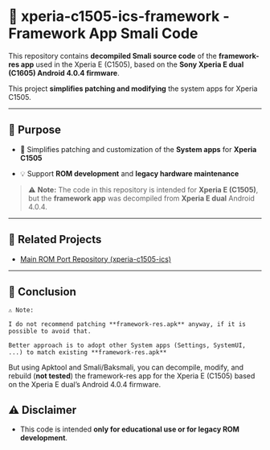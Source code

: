 # 📁 xperia-c1505-ics-framework - Framework App Smali Code

This repository contains **decompiled Smali source code** of the **framework-res app** used in the Xperia E (C1505), based on the **Sony Xperia E dual (C1605) Android 4.0.4 firmware**. 

This project **simplifies patching and modifying** the system apps for Xperia C1505.

---

## 📌 Purpose

- 🔧 Simplifies patching and customization of the **System apps** for **Xperia C1505**  

- 💡 Support **ROM development** and **legacy hardware maintenance**  

> ⚠️ **Note:** The code in this repository is intended for **Xperia E (C1505)**, but the **framework app** was decompiled from **Xperia E dual** Android 4.0.4.
---

## 📎 Related Projects

- [Main ROM Port Repository (xperia-c1505-ics)](https://github.com/JackGates1311/xperia-c1505-ics)

---

## 📝 Conclusion

```plaintext
⚠️ Note: 

I do not recommend patching **framework-res.apk** anyway, if it is possible to avoid that. 

Better approach is to adopt other System apps (Settings, SystemUI, ...) to match existing **framework-res.apk**
```

But using Apktool and Smali/Baksmali, you can decompile, modify, and rebuild (**not tested**) the framework-res app for the Xperia E (C1505) based on the Xperia E dual’s Android 4.0.4 firmware.

## ⚠️ Disclaimer

- This code is intended **only for educational use or for legacy ROM development**.